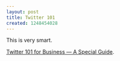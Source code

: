 ```yaml
--- 
layout: post
title: Twitter 101
created: 1248454028
---
```

This is very smart.

<a href="http://business.twitter.com/twitter101/">Twitter 101 for Business — A Special Guide</a>.
